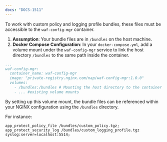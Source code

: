 ```yaml
---
docs: "DOCS-1511"
---
```


To work with custom policy and logging profile bundles, these files must be accessible to the `waf-config-mgr` container.

1. **Assumption**: Your bundle files are in `/bundles` on the host machine.
2. **Docker Compose Configuration**: In your `docker-compose.yml`, add a volume mount under the `waf-config-mgr` service to link the host directory `/bundles` to the same path inside the container.

```yaml
...
waf-config-mgr:
  container_name: waf-config-mgr
  image: "private-registry.nginx.com/nap/waf-config-mgr:1.0.0"
  volumes:
    - /bundles:/bundles # Mounting the host directory to the container
    - ... #existing volume mounts
```

By setting up this volume mount, the bundle files can be referenced within your NGINX configuration using the `/bundles` directory.

For instance:

   ```nginx
   app_protect_policy_file /bundles/custom_policy.tgz;
   app_protect_security_log /bundles/custom_logging_profile.tgz syslog:server=localhost:5514;
   ```
